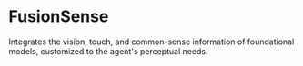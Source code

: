 # FusionSense
Integrates the vision, touch, and common-sense information of foundational models, customized to the agent's perceptual needs.
